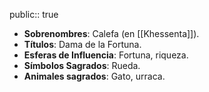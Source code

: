 public:: true

- **Sobrenombres**: Calefa (en [[Khessenta]]).
- **Títulos**: Dama de la Fortuna.
- **Esferas de Influencia**: Fortuna, riqueza.
- **Símbolos Sagrados**: Rueda.
- **Animales sagrados**: Gato, urraca.